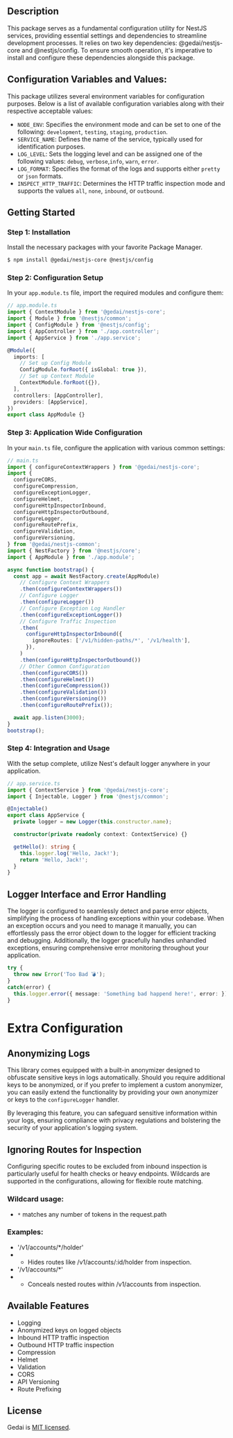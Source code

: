## Description

This package serves as a fundamental configuration utility for NestJS services, providing essential settings and dependencies to streamline development processes. It relies on two key dependencies: @gedai/nestjs-core and @nestjs/config. To ensure smooth operation, it's imperative to install and configure these dependencies alongside this package.

## Configuration Variables and Values:

This package utilizes several environment variables for configuration purposes. Below is a list of available configuration variables along with their respective acceptable values:

- `NODE_ENV`: Specifies the environment mode and can be set to one of the following: `development`, `testing`, `staging`, `production`.
- `SERVICE_NAME`: Defines the name of the service, typically used for identification purposes.
- `LOG_LEVEL`: Sets the logging level and can be assigned one of the following values: `debug`, `verbose`,`info`, `warn`, `error`.
- `LOG_FORMAT`: Specifies the format of the logs and supports either `pretty` or `json` formats.
- `INSPECT_HTTP_TRAFFIC`: Determines the HTTP traffic inspection mode and supports the values `all`, `none`, `inbound`, or `outbound`.

## Getting Started

### Step 1: Installation

Install the necessary packages with your favorite Package Manager.

```bash
$ npm install @gedai/nestjs-core @nestjs/config
```

### Step 2: Configuration Setup

In your `app.module.ts` file, import the required modules and configure them:

```typescript
// app.module.ts
import { ContextModule } from '@gedai/nestjs-core';
import { Module } from '@nestjs/common';
import { ConfigModule } from '@nestjs/config';
import { AppController } from './app.controller';
import { AppService } from './app.service';

@Module({
  imports: [
    // Set up Config Module
    ConfigModule.forRoot({ isGlobal: true }),
    // Set up Context Module
    ContextModule.forRoot({}),
  ],
  controllers: [AppController],
  providers: [AppService],
})
export class AppModule {}
```

### Step 3: Application Wide Configuration

In your `main.ts` file, configure the application with various common settings:

```typescript
// main.ts
import { configureContextWrappers } from '@gedai/nestjs-core';
import {
  configureCORS,
  configureCompression,
  configureExceptionLogger,
  configureHelmet,
  configureHttpInspectorInbound,
  configureHttpInspectorOutbound,
  configureLogger,
  configureRoutePrefix,
  configureValidation,
  configureVersioning,
} from '@gedai/nestjs-common';
import { NestFactory } from '@nestjs/core';
import { AppModule } from './app.module';

async function bootstrap() {
  const app = await NestFactory.create(AppModule)
    // Configure Context Wrappers
    .then(configureContextWrappers())
    // Configure Logger
    .then(configureLogger())
    // Configure Exception Log Handler
    .then(configureExceptionLogger())
    // Configure Traffic Inspection
    .then(
      configureHttpInspectorInbound({
        ignoreRoutes: ['/v1/hidden-paths/*', '/v1/health'],
      }),
    )
    .then(configureHttpInspectorOutbound())
    // Other Common Configuration
    .then(configureCORS())
    .then(configureHelmet())
    .then(configureCompression())
    .then(configureValidation())
    .then(configureVersioning())
    .then(configureRoutePrefix());

  await app.listen(3000);
}
bootstrap();
```

### Step 4: Integration and Usage

With the setup complete, utilize Nest's default logger anywhere in your application.

```typescript
// app.service.ts
import { ContextService } from '@gedai/nestjs-core';
import { Injectable, Logger } from '@nestjs/common';

@Injectable()
export class AppService {
  private logger = new Logger(this.constructor.name);

  constructor(private readonly context: ContextService) {}

  getHello(): string {
    this.logger.log('Hello, Jack!');
    return 'Hello, Jack!';
  }
}
```

## Logger Interface and Error Handling

The logger is configured to seamlessly detect and parse error objects, simplifying the process of handling exceptions within your codebase. When an exception occurs and you need to manage it manually, you can effortlessly pass the error object down to the logger for efficient tracking and debugging. Additionally, the logger gracefully handles unhandled exceptions, ensuring comprehensive error monitoring throughout your application.

```typescript
try {
  throw new Error('Too Bad 💣');
}
catch(error) {
  this.logger.error({ message: 'Something bad happend here!', error: });
}
```

# Extra Configuration

## Anonymizing Logs

This library comes equipped with a built-in anonymizer designed to obfuscate sensitive keys in logs automatically. Should you require additional keys to be anonymized, or if you prefer to implement a custom anonymizer, you can easily extend the functionality by providing your own anonymizer or keys to the `configureLogger` handler.

By leveraging this feature, you can safeguard sensitive information within your logs, ensuring compliance with privacy regulations and bolstering the security of your application's logging system.

## Ignoring Routes for Inspection

Configuring specific routes to be excluded from inbound inspection is particularly useful for health checks or heavy endpoints. Wildcards are supported in the configurations, allowing for flexible route matching.

### Wildcard usage:

- `*` matches any number of tokens in the request.path

### Examples:

- '/v1/accounts/\*/holder'
- - Hides routes like /v1/accounts/:id/holder from inspection.
- '/v1/accounts/\*'
- - Conceals nested routes within /v1/accounts from inspection.

## Available Features

- Logging
- Anonymized keys on logged objects
- Inbound HTTP traffic inspection
- Outbound HTTP traffic inspection
- Compression
- Helmet
- Validation
- CORS
- API Versioning
- Route Prefixing

## License

Gedai is [MIT licensed](LICENSE).
